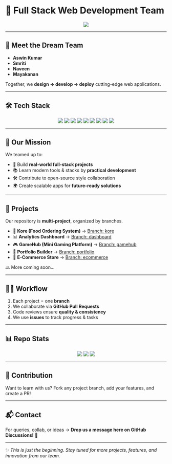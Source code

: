 # 🚀 Full Stack Web Development Team  

<p align="center">
  <img src="https://readme-typing-svg.herokuapp.com?size=28&duration=4000&color=4B9CE2&center=true&vCenter=true&width=600&lines=We+are+Aswin%2C+Smirit%2C+Naveen%2C+Mayakanan;Building+Full+Stack+Web+Projects;Learning+by+Building+%F0%9F%9A%80" />
</p>

---

## 👥 Meet the Dream Team  

- **Aswin Kumar** 
- **Smriti**  
- **Naveen**  
- **Mayakanan** 

Together, we **design → develop → deploy** cutting-edge web applications.  

---

## 🛠️ Tech Stack  

<p align="center">
  <img src="https://img.shields.io/badge/React-20232A?style=for-the-badge&logo=react&logoColor=61DAFB"/>
  <img src="https://img.shields.io/badge/TypeScript-007ACC?style=for-the-badge&logo=typescript&logoColor=white"/>
  <img src="https://img.shields.io/badge/Node.js-43853D?style=for-the-badge&logo=node.js&logoColor=white"/>
  <img src="https://img.shields.io/badge/Express.js-000000?style=for-the-badge&logo=express&logoColor=white"/>
  <img src="https://img.shields.io/badge/MongoDB-4EA94B?style=for-the-badge&logo=mongodb&logoColor=white"/>
  <img src="https://img.shields.io/badge/TailwindCSS-38B2AC?style=for-the-badge&logo=tailwind-css&logoColor=white"/>
  <img src="https://img.shields.io/badge/Git-F05032?style=for-the-badge&logo=git&logoColor=white"/>
  <img src="https://img.shields.io/badge/GitHub-181717?style=for-the-badge&logo=github&logoColor=white"/>
  <img src="https://img.shields.io/badge/Linux-FCC624?style=for-the-badge&logo=linux&logoColor=black"/>
</p>

---

## 🎯 Our Mission  

We teamed up to:  
- 🚀 Build **real-world full-stack projects**  
- 📚 Learn modern tools & stacks by **practical development**  
- 🛠️ Contribute to open-source style collaboration  
- 🌍 Create scalable apps for **future-ready solutions**  

---

## 📂 Projects  

Our repository is **multi-project**, organized by branches.  

- 🍴 **Kore (Food Ordering System)** → [Branch: kore](../../tree/kore)  
- 📊 **Analytics Dashboard** → [Branch: dashboard](../../tree/dashboard)  
- 🎮 **GameHub (Mini Gaming Platform)** → [Branch: gamehub](../../tree/gamehub)  
- 💼 **Portfolio Builder** → [Branch: portfolio](../../tree/portfolio)  
- 🛒 **E-Commerce Store** → [Branch: ecommerce](../../tree/ecommerce)  

🔜 More coming soon...  

---

## 🧑‍💻 Workflow  

1. Each project = one **branch**  
2. We collaborate via **GitHub Pull Requests**  
3. Code reviews ensure **quality & consistency**  
4. We use **issues** to track progress & tasks  

---

## 📊 Repo Stats  

<p align="center">
  <img src="https://img.shields.io/github/last-commit/your-repo/main?color=blue&style=for-the-badge" />
  <img src="https://img.shields.io/github/languages/top/your-repo?style=for-the-badge" />
  <img src="https://img.shields.io/github/contributors/your-repo?color=green&style=for-the-badge" />
</p>  

---

## 🤝 Contribution  

Want to learn with us? Fork any project branch, add your features, and create a PR!  

---

## 📬 Contact  

For queries, collab, or ideas → **Drop us a message here on GitHub Discussions!** 💬  

---

✨ _This is just the beginning. Stay tuned for more projects, features, and innovation from our team._
